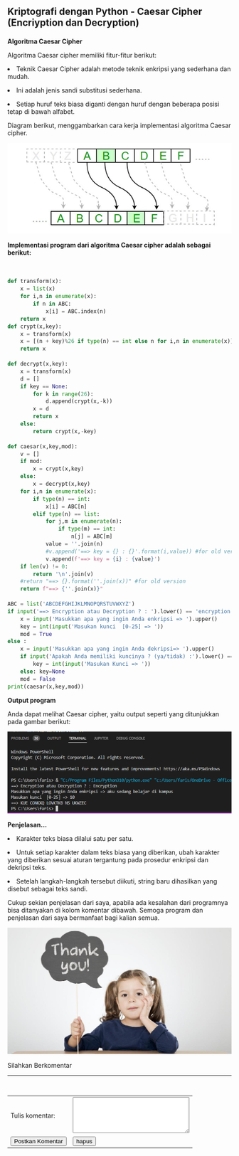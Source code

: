 ## Kriptografi dengan Python - Caesar Cipher (Encriyption dan Decryption) </p>
<b> Algoritma Caesar Cipher </b> </p>
Algoritma Caesar cipher memiliki fitur-fitur berikut: </p>
<li> Teknik Caesar Cipher adalah metode teknik enkripsi yang sederhana dan mudah. </li> </p>
<li> Ini adalah jenis sandi substitusi sederhana. </li> </p>
<li> Setiap huruf teks biasa diganti dengan huruf dengan beberapa posisi tetap di bawah alfabet. </li> </p>

Diagram berikut, menggambarkan cara kerja implementasi algoritma Caesar cipher. </p>
![gambar](Screenshot/gambar.png) </p>

<b> Implementasi program dari algoritma Caesar cipher adalah sebagai berikut: </b> </p>


```python


def transform(x): 
    x = list(x)
    for i,n in enumerate(x):
        if n in ABC:
            x[i] = ABC.index(n)
    return x
def crypt(x,key):
    x = transform(x)
    x = [(n + key)%26 if type(n) == int else n for i,n in enumerate(x)]
    return x

def decrypt(x,key):
    x = transform(x)
    d = []
    if key == None:
        for k in range(26):
            d.append(crypt(x,-k))
        x = d
        return x
    else: 
        return crypt(x,-key)

def caesar(x,key,mod):
    v = []
    if mod:
        x = crypt(x,key)
    else:
        x = decrypt(x,key)
    for i,n in enumerate(x):
        if type(n) == int:
            x[i] = ABC[n]
        elif type(n) == list:
            for j,m in enumerate(n):
                if type(m) == int:
                    n[j] = ABC[m]
            value = ''.join(n)
            #v.append('==> key = {} : {}'.format(i,value)) #for old version
            v.append(f'==> key = {i} : {value}')
    if len(v) != 0:
        return '\n'.join(v)
    #return "==> {}.format(''.join(x))" #for old version
    return f"==> {''.join(x)}"

ABC = list('ABCDEFGHIJKLMNOPQRSTUVWXYZ')
if input('==> Encryption atau Decryption ? : ').lower() == 'encryption':
    x = input('Masukkan apa yang ingin Anda enkripsi => ').upper()
    key = int(input('Masukan kunci  [0-25] => '))
    mod = True
else : 
    x = input('Masukkan apa yang ingin Anda dekripsi=> ').upper()
    if input('Apakah Anda memiliki kuncinya ? (ya/tidak) :').lower() == 'y':
        key = int(input('Masukan Kunci => '))
    else: key=None
    mod = False	
print(caesar(x,key,mod))

```
</p>

<b> Output program </b> </p>
Anda dapat melihat Caesar cipher, yaitu output seperti yang ditunjukkan pada gambar berikut: </p>

![Output](Screenshot/output.png) </p>

<b> Penjelasan... </b> </p>
<li> Karakter teks biasa dilalui satu per satu. </li> </p>
<li> Untuk setiap karakter dalam teks biasa yang diberikan, ubah karakter yang diberikan sesuai aturan tergantung pada prosedur enkripsi dan dekripsi teks. </li> </p>
<li> Setelah langkah-langkah tersebut diikuti, string baru dihasilkan yang disebut sebagai teks sandi. </li> </p>
Cukup sekian penjelasan dari saya, apabila ada kesalahan dari programnya bisa ditanyakan di kolom komentar dibawah. Semoga program dan penjelasan dari saya bermanfaat bagi kalian semua.

![Terimakasih](Screenshot/terimakasih.jpeg) </p>

<html>
<head><title>ini judul</title></head>
<body>
Silahkan Berkomentar<hr/><br/>
<form>
<table>
       <tr>
         <td>Tulis komentar:</td>
         <td><textarea cols="30" rows="5"></textarea></td>
       </tr>
       <tr>
         <td><input type="submit" value="Postkan Komentar"/></td>
         <td><input type="reset" value="hapus"></td>
        </tr>
</table>
</form>
</body>
</html>